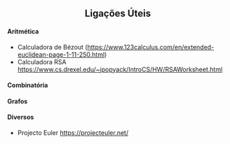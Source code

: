 
<h2 align="center"> Ligações Úteis </h2>  

#### Aritmética 
- Calculadora de Bézout (https://www.123calculus.com/en/extended-euclidean-page-1-11-250.html)
- Calculadora RSA https://www.cs.drexel.edu/~jpopyack/IntroCS/HW/RSAWorksheet.html

#### Combinatória



#### Grafos

#### Diversos
- Projecto Euler https://projecteuler.net/

